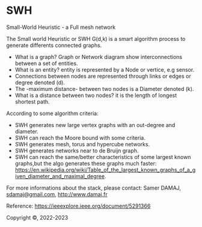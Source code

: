 # SWH
Small-World Heuristic - a Full mesh network

The Small world Heuristic or SWH G(d,k) is a smart algorithm process to generate differents connected graphs.

* What is a graph? Graph or Network diagram show interconnections between a set of entities.
* What is an entity? entity is represented by a Node or vertice, e.g sensor.
* Connections between nodes are represented through links or edges or degree denoted (d).
* The -maximum distance- between two nodes is a Diameter denoted (k).
* What is a distance between two nodes? it is the length of longest shortest path.

According to some algorithm criteria:
* SWH generates new large vertex graphs with an out-degree and diameter.
* SWH can reach the Moore bound with some criteria.
* SWH generates mesh, torus and hypercube networks.
* SWH generates networks near to de Bruijn graph.
* SWH can reach the same/better characteristics of some largest known graphs,but the algo generates these graphs much faster:
https://en.wikipedia.org/wiki/Table_of_the_largest_known_graphs_of_a_given_diameter_and_maximal_degree.

For more informations about the stack, please contact: Samer DAMAJ, sdamaj@gmail.com, http://www.damaj.fr

Reference: https://ieeexplore.ieee.org/document/5291366

Copyright ©, 2022-2023

